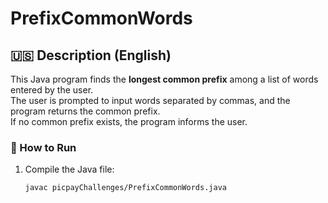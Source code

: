 # PrefixCommonWords

## 🇺🇸 Description (English)

This Java program finds the **longest common prefix** among a list of words entered by the user.  
The user is prompted to input words separated by commas, and the program returns the common prefix.  
If no common prefix exists, the program informs the user.

### 🧪 How to Run

1. Compile the Java file:
   ```bash
   javac picpayChallenges/PrefixCommonWords.java
